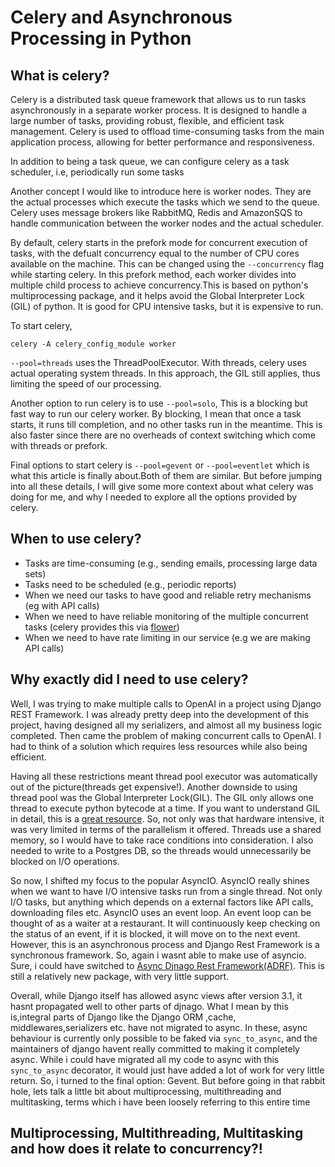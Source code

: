 # Celery and Asynchronous Processing in Python

## What is celery?

Celery is a distributed task queue framework that allows us to run tasks asynchronously in a separate worker process. It is designed to handle a large number of tasks, providing robust, flexible, and efficient task management. Celery is used to offload time-consuming tasks from the main application process, allowing for better performance and responsiveness.

In addition to being a task queue, we can configure celery as a task scheduler, i.e, periodically run some tasks

Another concept I would like to introduce here is worker nodes. They are the actual processes which execute the tasks which we send to the queue. Celery uses message brokers like RabbitMQ, Redis and AmazonSQS to handle communication between the worker nodes and the actual scheduler.

By default, celery starts in the prefork mode for concurrent execution of tasks, with the defualt concurrency equal to the number of CPU cores available on the machine. This can be changed using the `--concurrency` flag while starting celery. In this prefork method, each worker divides into multiple child process to achieve concurrency.This is based on python's multiprocessing package, and it helps avoid the Global Interpreter Lock (GIL) of python. It is good for CPU intensive tasks, but it is expensive to run.

To start celery,

```
celery -A celery_config_module worker
```

`--pool=threads` uses the ThreadPoolExecutor. With threads, celery uses actual operating system threads. In this approach, the GIL still applies, thus limiting the speed of our processing.

Another option to run celery is to use `--pool=solo`, This is a blocking but fast way to run our celery worker. By blocking, I mean that once a task starts, it runs till completion, and no other tasks run in the meantime. This is also faster since there are no overheads of context switching which come with threads or prefork.

Final options to start celery is `--pool=gevent` or `--pool=eventlet` which is what this article is finally about.Both of them are similar. But before jumping into all these details, I will give some more context about what celery was doing for me, and why I needed to explore all the options provided by celery.

## When to use celery?

- Tasks are time-consuming (e.g., sending emails, processing large data sets)
- Tasks need to be scheduled (e.g., periodic reports)
- When we need our tasks to have good and reliable retry mechanisms (eg with API calls)
- When we need to have reliable monitoring of the multiple concurrent tasks (celery provides this via [flower](https://flower.readthedocs.io/en/latest/))
- When we need to have rate limiting in our service (e.g we are making API calls)

## Why exactly did I need to use celery?

Well, I was trying to make multiple calls to OpenAI in a project using Django REST Framework. I was already pretty deep into the development of this project, having designed all my serializers, and almost all my business logic completed. Then came the problem of making concurrent calls to OpenAI. I had to think of a solution which requires less resources while also being efficient.

Having all these restrictions meant thread pool executor was automatically out of the picture(threads get expensive!). Another downside to using thread pool was the Global Interpreter Lock(GIL). The GIL only allows one thread to execute python bytecode at a time. If you want to understand GIL in detail, this is a [great resource](http://www.dabeaz.com/python/UnderstandingGIL.pdf).
So, not only was that hardware intensive, it was very limited in terms of the parallelism it offered. Threads use a shared memory, so I would have to take race conditions into consideration. I also needed to write to a Postgres DB, so the threads would unnecessarily be blocked on I/O operations.

So now, I shifted my focus to the popular AsyncIO. AsyncIO really shines when we want to have I/O intensive tasks run from a single thread. Not only I/O tasks, but anything which depends on a external factors like API calls, downloading files etc. AsyncIO uses an event loop. An event loop can be thought of as a waiter at a restaurant. It will continuously keep checking on the status of an event, if it is blocked, it will move on to the next event. However, this is an asynchronous process and Django Rest Framework is a synchronous framework. So, again i wasnt able to make use of asyncio. Sure, i could have switched to [Async Djnago Rest Framework(ADRF)](https://github.com/em1208/adrf). This is still a relatively new package, with very little support.

Overall, while Django itself has allowed async views after version 3.1, it hasnt propagated well to other parts of djnago. What I mean by this is,integral parts of Django like the Django ORM ,cache, middlewares,serializers etc. have not migrated to async.
In these, async behaviour is currently only possible to be faked via `sync_to_async`, and the maintainers of django havent really committed to making it completely async. While i could have migrated all my code to async with this `sync_to_async` decorator, it would just have added a lot of work for very little return. So, i turned to the final option: Gevent. But before going in that rabbit hole, lets talk a little bit about multiprocessing, multithreading and multitasking, terms which i have been loosely referring to this entire time

## Multiprocessing, Multithreading, Multitasking and how does it relate to concurrency?!
